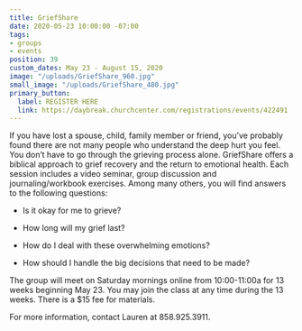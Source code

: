 ```yaml
---
title: GriefShare
date: 2020-05-23 10:00:00 -07:00
tags:
- groups
- events
position: 39
custom_dates: May 23 - August 15, 2020
image: "/uploads/GriefShare_960.jpg"
small_image: "/uploads/GriefShare_480.jpg"
primary_button:
  label: REGISTER HERE
  link: https://daybreak.churchcenter.com/registrations/events/422491
---
```


If you have lost a spouse, child, family member or friend, you’ve probably found there are not many people who understand the deep hurt you feel. You don’t have to go through the grieving process alone. GriefShare offers a biblical approach to grief recovery and the return to emotional health. Each session includes a video seminar, group discussion and journaling/workbook exercises. Among many others, you will find answers to the following questions:

* Is it okay for me to grieve?

* How long will my grief last?

* How do I deal with these overwhelming emotions?

* How should I handle the big decisions that need to
  be made?

The group will meet on Saturday mornings online from 10:00-11:00a for 13 weeks beginning May 23. You may join the class at any time during the 13 weeks. There is a $15 fee for materials.  

For more information, contact Lauren at 858.925.3911.
